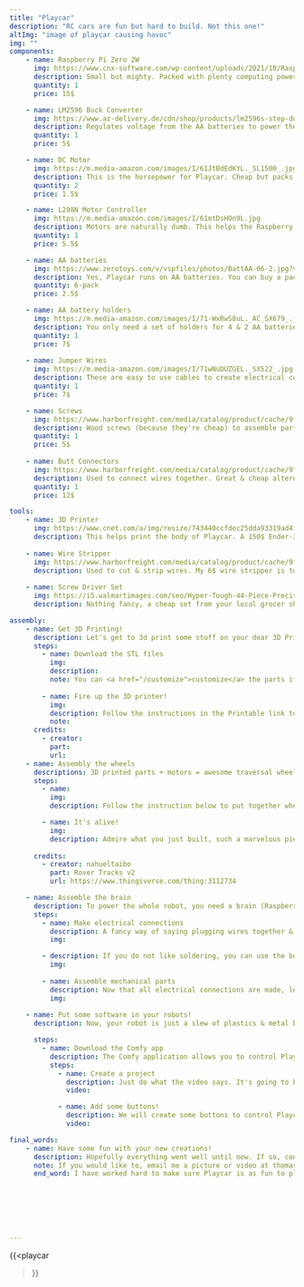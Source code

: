 ```yaml
---
title: "Playcar"
description: "RC cars are fun but hard to build. Not this one!"
altImg: "image of playcar causing havoc"
img: ""
components:
    - name: Raspberry Pi Zero 2W
      img: https://www.cnx-software.com/wp-content/uploads/2021/10/Raspberry-Pi-Zero-2-W-board.jpg
      description: Small but mighty. Packed with plenty computing power, this bad boy controls are of the motor operations.
      quantity: 1
      price: 15$

    - name: LM2596 Buck Converter
      img: https://www.az-delivery.de/cdn/shop/products/lm2596s-step-down-dc-dc-buck-converter-mit-3-stelliger-digitalanzeige-976017_grande.jpg?v=1679398935
      description: Regulates voltage from the AA batteries to power the Raspberry Pi
      quantity: 1
      price: 5$

    - name: DC Motor
      img: https://m.media-amazon.com/images/I/61JtBdEdKYL._SL1500_.jpg
      description: This is the horsepower for Playcar. Cheap but packs a punch. 
      quantity: 2
      price: 1.5$

    - name: L298N Motor Controller
      img: https://m.media-amazon.com/images/I/61mtDsHOn9L.jpg
      description: Motors are naturally dumb. This helps the Raspberry Pi "talk" to the motors more effectively.
      quantity: 1
      price: 5.5$

    - name: AA batteries
      img: https://www.zerotoys.com/v/vspfiles/photos/BattAA-06-2.jpg?v-cache=1611577815
      description: Yes, Playcar runs on AA batteries. You can buy a pack with your eyes closed.
      quantity: 6-pack
      price: 2.5$

    - name: AA battery holders
      img: https://m.media-amazon.com/images/I/71-WxRwS8uL._AC_SX679_.jpg
      description: You only need a set of holders for 4 & 2 AA batteries. But they only sell a pack on Amazon.
      quantity: 1
      price: 7$
     
    - name: Jumper Wires
      img: https://m.media-amazon.com/images/I/71wNuDUZGEL._SX522_.jpg
      description: These are easy to use cables to create electrical connections. TLDR - jumper cables make car goes brrr. A pack will last you 10 projects
      quantity: 1
      price: 7$

    - name: Screws
      img: https://www.harborfreight.com/media/catalog/product/cache/9fc4a8332f9638515cd199dd0f9238da/i/m/image_20117.jpg
      description: Wood screws (because they're cheap) to assemble parts together. A pack will last you years worth of projects.
      quantity: 1
      price: 5$ 
    
    - name: Butt Connectors
      img: https://www.harborfreight.com/media/catalog/product/cache/9fc4a8332f9638515cd199dd0f9238da/i/m/image_20121.jpg
      description: Used to connect wires together. Great & cheap alternatives to soldering. If you already have a soldering iron & solder, you can skip this.
      quantity: 1
      price: 12$

tools:
    - name: 3D Printer
      img: https://www.cnet.com/a/img/resize/743440ccfdec25dda93319ad4f362ae162bfffd0/hub/2022/09/06/f166bd01-ea0b-499f-bdc9-7d156e8e5cce/img-2138.jpg?auto=webp&width=1200
      description: This helps print the body of Playcar. A 150$ Ender-3 printer can last for years (at least mine does).
    
    - name: Wire Stripper
      img: https://www.harborfreight.com/media/catalog/product/cache/9fc4a8332f9638515cd199dd0f9238da/9/8/98410_W3.jpg
      description: Used to cut & strip wires. My 6$ wire stripper is two year old & still working fine.
    
    - name: Screw Driver Set
      img: https://i5.walmartimages.com/seo/Hyper-Tough-44-Piece-Precision-Multi-type-Screwdriver-Bits-Set-TS99913A_f23c0e46-f267-48d5-87fe-17ea92e2884f.72e98357c6fd8c95fd22e454cff128cc.jpeg?odnHeight=2000&odnWidth=2000&odnBg=FFFFFF
      description: Nothing fancy, a cheap set from your local grocer should work. Just make sure you have both hex & flat-head bits.

assembly:
    - name: Get 3D Printing!
      description: Let's get to 3d print some stuff on your dear 3D Printer (if you, your friend or local library might have one!). If you can't find one, email me at thomas@comfyspace.tech and I will print for you for free!
      steps:
        - name: Download the STL files
          img: 
          description: 
          note: You can <a href="/customize">customize</a> the parts if you want!
        
        - name: Fire up the 3D printer!
          img:
          description: Follow the instructions in the Printable link to print the right quantity of parts
          note: 
      credits:
        - creator: 
          part:
          url:
    - name: Assembly the wheels
      descriptions: 3D printed parts + motors = awesome traversal wheels.
      steps:
        - name: 
          img:
          description: Follow the instruction below to put together wheel assemblies. Note that the left & right wheels are slightly different.

        - name: It's alive!
          img:
          description: Admire what you just built, such a marvelous piece! Whoever designed this must be a genius. 
        
      credits:
        - creator: nahueltaibo
          part: Rover Tracks v2
          url: https://www.thingiverse.com/thing:3112734

    - name: Assemble the brain
      description: To power the whole robot, you need a brain (Raspberry Pi), power source (AA batteries), and other nicknacks.
      steps:
        - name: Make electrical connections
          description: A fancy way of saying plugging wires together & to the right places. Just follow the schematic below and you'll be fine!
          img:

        - description: If you do not like soldering, you can use the butt connectors to connect wires instead!
          img:
        
        - name: Assemble mechanical parts
          description: Now that all electrical connections are made, let's screw all of this nicknacks together. Just make sure the right parts are put in the right spots, using the right screw sizes. No pressure!
          img: 
        
    - name: Put some software in your robots!
      description: Now, your robot is just a slew of plastics & metal binded together as a stylish paperweight. Let's put some software to make it sentient.

      steps:
        - name: Download the Comfy app
          description: The Comfy application allows you to control Playcar without buying expensive controller & coding for hours. <a href="https://comfyspace.tech/download">Download</a> & create an account if you have not done so!
          steps:
            - name: Create a project
              description: Just do what the video says. It's going to be alright.
              video: 

            - name: Add some buttons!
              description: We will create some buttons to control Playcar & have some fun!
              video:

final_words:
    - name: Have some fun with your new creations!
      description: Hopefully everything went well until now. If so, congrats on making your own Playcar! Have some fun, show it to your neighbors, and share it online!
      note: If you would like to, email me a picture or video at thomas@comfyspace.tech, it would lighten up my heart in a rainy day! 
      end_word: I have worked hard to make sure Playcar is as fun to play with and minimal to build as possible. If you're reading this, from the bottom of my heart, I am proud of you! And thank you!

    





---
```

{{<playcar
>}}